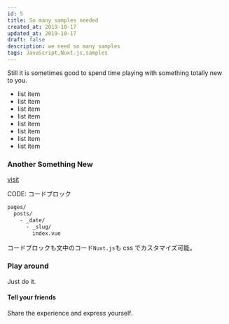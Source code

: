 ```yaml
---
id: 5
title: So many samples needed
created_at: 2019-10-17
updated_at: 2019-10-17
draft: false
description: we need so many samples
tags: JavaScript,Nuxt.js,samples
---
```


Still it is sometimes good to spend time playing with something totally new to you.

- list item
- list item
- list item
- list item
- list item
- list item
- list item
- list item

### Another Something New

[visit](https://sofresh.com/)

CODE: コードブロック

```bash
pages/
  posts/
    - _date/
      - _slug/
        index.vue
```

コードブロックも文中のコード`Nuxt.js`も css でカスタマイズ可能。

### Play around

Just do it.

#### Tell your friends

Share the experience and express yourself.
